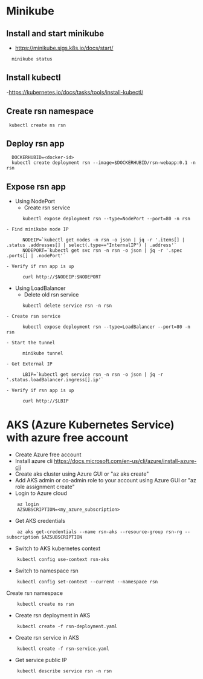 # Minikube
## Install and start minikube
  - https://minikube.sigs.k8s.io/docs/start/
```
  minikube status
```

## Install kubectl
  -https://kubernetes.io/docs/tasks/tools/install-kubectl/
## Create rsn namespace
  ```
   kubectl create ns rsn
```
## Deploy rsn app
```
  DOCKERHUBID=<docker-id>
  kubectl create deployment rsn --image=$DOCKERHUBID/rsn-webapp:0.1 -n rsn
```
## Expose rsn app 
  - Using NodePort
    - Create rsn service
```
      kubectl expose deployment rsn --type=NodePort --port=80 -n rsn
```
    - Find minikube node IP
```
      NODEIP=`kubectl get nodes -n rsn -o json | jq -r '.items[] | .status .addresses[] | select(.type=="InternalIP") | .address'`
      NODEPORT=`kubectl get svc rsn -n rsn -o json | jq -r '.spec .ports[] | .nodePort'`  
```
    - Verify if rsn app is up
```
      curl http://$NODEIP:$NODEPORT
```
  - Using LoadBalancer
    - Delete old rsn service
```
      kubectl delete service rsn -n rsn
```
    - Create rsn service
```
      kubectl expose deployment rsn --type=LoadBalancer --port=80 -n rsn
```
    - Start the tunnel
```
      minikube tunnel
```
    - Get External IP
```
      LBIP=`kubectl get service rsn -n rsn -o json | jq -r '.status.loadBalancer.ingress[].ip'`
```
    - Verify if rsn app is up
```
      curl http://$LBIP
```

# AKS (Azure Kubernetes Service) with azure free account
  - Create Azure free account
  - Install azure cli https://docs.microsoft.com/en-us/cli/azure/install-azure-cli
  - Create aks cluster using Azure GUI or "az aks create"
  - Add AKS admin or co-admin role to your account using Azure GUI or "az role assignment create"
  - Login to Azure cloud
```
    az login
    AZSUBSCRIPTION=<my_azure_subscription>
```
  - Get AKS credentials
```
    az aks get-credentials --name rsn-aks --resource-group rsn-rg --subscription $AZSUBSCRIPTION
```
  - Switch to AKS kubernetes context
```
    kubectl config use-context rsn-aks
```
  - Switch to namespace rsn
```
    kubectl config set-context --current --namespace rsn
```
   Create rsn namespace
```
    kubectl create ns rsn
```
  - Create rsn deployment in AKS
```
    kubectl create -f rsn-deployment.yaml
```
  - Create rsn service in AKS
```
    kubectl create -f rsn-service.yaml
```
  - Get service public IP
```
    kubectl describe service rsn -n rsn
```
